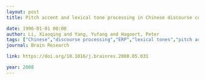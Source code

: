 ```yaml
---
layout: post
title: Pitch accent and lexical tone processing in Chinese discourse comprehension - An ERP study

date: 1996-01-01 00:00
author: Li, Xiaoqing and Yang, Yufang and Hagoort, Peter
tags: ["Chinese","discourse processing","ERP","lexical tones","pitch accent","semantic information"]
journal: Brain Research

link: https://doi.org/10.1016/j.brainres.2008.05.031

year: 2008
---
```



